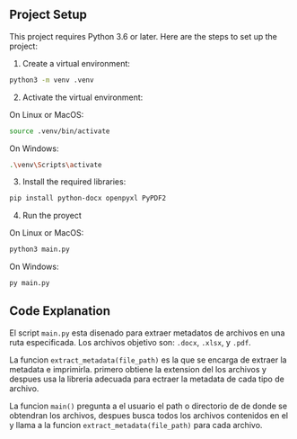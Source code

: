 ## Project Setup

This project requires Python 3.6 or later. Here are the steps to set up the project:

1. Create a virtual environment:

```bash
python3 -m venv .venv
```

2. Activate the virtual environment:

On Linux or MacOS:

```bash
source .venv/bin/activate
```

On Windows:

```bash
.\venv\Scripts\activate
```

3. Install the required libraries:

```bash
pip install python-docx openpyxl PyPDF2
```

4. Run the proyect

On Linux or MacOS:

```bash
python3 main.py
```

On Windows:

```bash
py main.py
```

## Code Explanation

El script `main.py` esta disenado para extraer metadatos de archivos en una ruta especificada. Los archivos objetivo son: `.docx`, `.xlsx`, y `.pdf`.

La funcion `extract_metadata(file_path)` es la que se encarga de extraer la metadata e imprimirla. primero obtiene la extension del los archivos  y despues usa la libreria adecuada para ectraer la metadata de cada tipo de archivo.

La funcion  `main()` pregunta a el usuario el path o directorio de de donde se obtendran los archivos, despues busca todos los archivos contenidos en el y llama a la funcion `extract_metadata(file_path)` para cada archivo.
